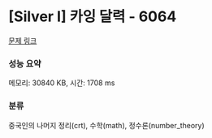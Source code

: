 # [Silver I] 카잉 달력 - 6064 

[문제 링크](https://www.acmicpc.net/problem/6064) 

### 성능 요약

메모리: 30840 KB, 시간: 1708 ms

### 분류

중국인의 나머지 정리(crt), 수학(math), 정수론(number_theory)

